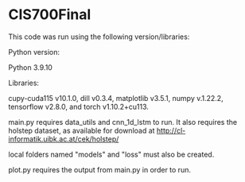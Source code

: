 # CIS700Final

This code was run using the following version/libraries:

Python version:

Python 3.9.10

Libraries:

cupy-cuda115 v10.1.0, dill v0.3.4, matplotlib v3.5.1, numpy v.1.22.2, tensorflow v2.8.0, and torch v1.10.2+cu113.

main.py requires data_utils and cnn_1d_lstm to run. It also requires the holstep dataset, as available for download at http://cl-informatik.uibk.ac.at/cek/holstep/

local folders named "models" and "loss" must also be created.

plot.py requires the output from main.py in order to run.
